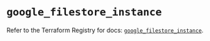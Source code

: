 # `google_filestore_instance`

Refer to the Terraform Registry for docs: [`google_filestore_instance`](https://registry.terraform.io/providers/hashicorp/google-beta/6.37.0/docs/resources/google_filestore_instance).
